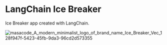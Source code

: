 # LangChain Ice Breaker
Ice Breaker app created with LangChain.

![masacode_A_modern_minimalist_logo_of_brand_name_Ice_Breaker_Vec_128f947f-5423-45fb-9da3-96cd2d573355](https://github.com/user-attachments/assets/cac510d1-eeb6-48a8-8564-52df9027bc64)
